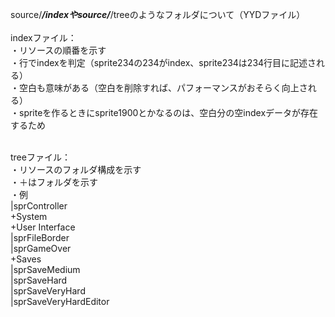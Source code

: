 source/***/indexやsource/***/treeのようなフォルダについて（YYDファイル）<br><br>
indexファイル：<br>
・リソースの順番を示す<br>
・行でindexを判定（sprite234の234がindex、sprite234は234行目に記述される）<br>
・空白も意味がある（空白を削除すれば、パフォーマンスがおそらく向上される）<br>
・spriteを作るときにsprite1900とかなるのは、空白分の空indexデータが存在するため<br><br>

treeファイル：<br>
・リソースのフォルダ構成を示す<br>
・＋はフォルダを示す<br>
・例<br>
|sprController<br>
+System<br>
	+User Interface<br>
		|sprFileBorder<br>
		|sprGameOver<br>
	+Saves<br>
		|sprSaveMedium<br>
		|sprSaveHard<br>
		|sprSaveVeryHard<br>
		|sprSaveVeryHardEditor<br>
